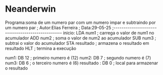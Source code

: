 # Neanderwin
Programa:soma de um numero par com um numero impar e subtraindo por um numero par
; Autor:Elias Ferreira 
; Data:29-05-25
;---------------------------------------------------
inicio: 
          LDA  num1           ; carrega o valor de num1 no acumulador
          ADD  num2           ; soma o valor de num2 ao acumulador
          SUB  num3           ; subtrai o valor do acumulador 
          STA  resultado      ; armazena o resultado em resultado 
          HLT                 ; termina a execução

num1:           DB   12             ; primeiro numero é (12)
num2:           DB   7              ; segundo numero é (7)
num3:           DB   6              ; o terceiro numero é (6)
resultado :     DB   0              ; local para armazenar o resultado 
